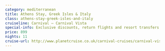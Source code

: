 ```yaml
---
category: mediterranean
title: Athens Stay, Greek Isles & Italy
class: athens-stay-greek-isles-and-italy
cruiseline: Carnival – Carnival Vista
special-info: Exclusive discounts, return flights and resort transfers
price: 899
nights: 11
cruise-url: http://www.planetcruise.co.uk/carnival-cruises/carnival-vista/10-October-2016/93670?utm_medium=referral&utm_source=secret-escapes&utm_campaign=website
---
```

